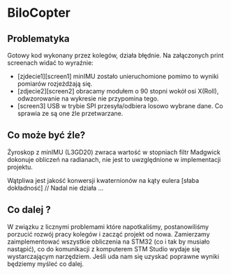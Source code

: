 ﻿BiloCopter
==========

Problematyka 
------------
Gotowy kod wykonany przez kolegów, działa błędnie.
Na załączonych print screenach widać to wyraźnie:
- [zjdecie1][screen1] minIMU zostało unieruchomione
pomimo to wyniki pomiarów rozjeżdżają się.
- [zdjecie2][screen2] obracamy modułem o 90 stopni wokół osi X(Roll),
odwzorowanie na wykresie nie przypomina tego.
- [screen3] USB w trybie SPI przesyła/odbiera
losowo wybrane dane. Co sprawia ze są one źle przetwarzane.

Co może być źle?
----------------
Żyroskop z minIMU (L3GD20) zwraca wartość w stopniach
filtr Madgwick dokonuje obliczeń na radianach, nie jest 
to uwzględnione w implementacji projektu.

Wątpliwa jest jakość konwersji kwaternionów na kąty eulera [słaba dokładność]
// Nadal nie działa ...

Co dalej ?
----------
W związku z licznymi problemami które napotkaliśmy, postanowiliśmy porzucić
rozwój pracy kolegów i zacząć projekt od nowa. Zamierzamy zaimplementować
wszystkie obliczenia na STM32 (co i tak by musiało nastąpić), co do komunikacji
z komputerem STM Studio wydaje się wystarczającym narzędziem.
Jeśli uda nam się uzyskać poprawne wyniki będziemy myśleć co dalej.
